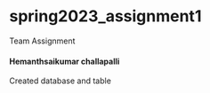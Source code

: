 # spring2023_assignment1
Team Assignment

#### Hemanthsaikumar challapalli

Created database and table 